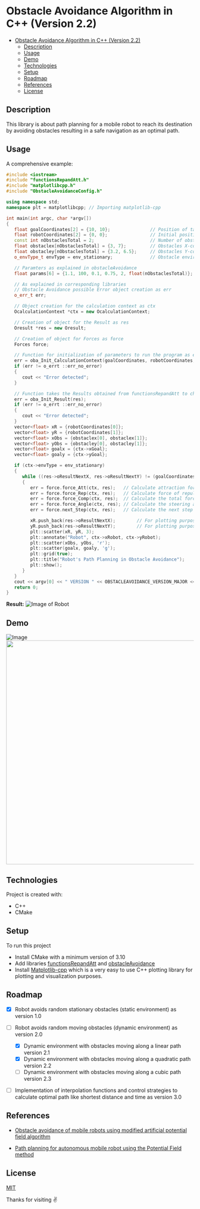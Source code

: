 # Obstacle Avoidance Algorithm in C++ (Version 2.2)
- [Obstacle Avoidance Algorithm in C++ (Version 2.2)](#obstacle-avoidance-algorithm-in-c-version-22)
  - [Description](#description)
  - [Usage](#usage)
  - [Demo](#demo)
  - [Technologies](#technologies)
  - [Setup](#setup)
  - [Roadmap](#roadmap)
  - [References](#references)
  - [License](#license)

## Description
This library is about path planning for a mobile robot to reach its destination by avoiding obstacles resulting in a safe navigation as an optimal path.

## Usage
A comprehensive example:
```c++
#include <iostream>
#include "functionsRepandAtt.h"
#include "matplotlibcpp.h"
#include "ObstacleAvoidanceConfig.h"

using namespace std;
namespace plt = matplotlibcpp; // Importing matplotlib-cpp

int main(int argc, char *argv[])
{
   float goalCoordinates[2] = {10, 10};               // Position of target
   float robotCoordinates[2] = {0, 0};                // Initial position of robot
   const int nObstaclesTotal = 2;                     // Number of obstacles
   float obstaclex[nObstaclesTotal] = {3, 7};         // Obstacles X-coordinate positions
   float obstacley[nObstaclesTotal] = {3.2, 6.5};     // Obstacles Y-coordinate positions
   o_envType_t envType = env_stationary;              // Obstacle environment type stationary

   // Paramters as explained in obstacleAvoidance
   float params[6] = {1.1, 100, 0.1, 0.75, 2, float(nObstaclesTotal)};

   // As explained in corresponding libraries
   // Obstacle Avoidance possible Error object creation as err
   o_err_t err;

   // Object creation for the calculation context as ctx
   OcalculationContext *ctx = new OcalculationContext;

   // Creation of object for the Result as res
   Oresult *res = new Oresult;

   // Creation of object for Forces as force
   Forces force;

   // Function for initialization of parameters to run the program as explained in the library obstacleAvoidance
   err = oba_Init_CalculationContext(goalCoordinates, robotCoordinates, params, obstaclex, obstacley, ctx);
   if (err != o_errt ::err_no_error)
   {
      cout << "Error detected";
   }

   // Function takes the Results obtained from functionsRepandAtt to check errors
   err = oba_Init_Result(res);
   if (err != o_errt ::err_no_error)
   {
      cout << "Error detected";
   }
   vector<float> xR = {robotCoordinates[0]};                              // X-coordinate of robot
   vector<float> yR = {robotCoordinates[1]};                              // Y-coordinate of robot
   vector<float> xObs = {obstaclex[0], obstaclex[1]};                     // X-coordinate of obstacles
   vector<float> yObs = {obstacley[0], obstacley[1]};                     // Y-coordinate of obstacles
   vector<float> goalx = {ctx->xGoal};                                    // X-coordinate of target
   vector<float> goaly = {ctx->yGoal};                                    // Y-coordinate of target

   if (ctx->envType = env_stationary)
   {
      while ((res->oResultNextX, res->oResultNextY) != (goalCoordinates[0], goalCoordinates[1]))
      {
         err = force.force_Att(ctx, res);   // Calculate attraction force between the robot and target
         err = force.force_Rep(ctx, res);   // Calculate force of repulsion between the Robot and the obstacles
         err = force.force_Comp(ctx, res);  // Calculate the total force by adding the corresponding components of attraction & repulsion forces
         err = force.force_Angle(ctx, res); // Calculate the steering angle for direction (navigation) using total force components
         err = force.next_Step(ctx, res);   // Calculate the next step for the robot consisting of x and y coordinates as its position

         xR.push_back(res->oResultNextX);        // For plotting purpose
         yR.push_back(res->oResultNextY);        // For plotting purpose
         plt::scatter(xR, yR, 3);
         plt::annotate("Robot", ctx->xRobot, ctx->yRobot);
         plt::scatter(xObs, yObs, 'r');
         plt::scatter(goalx, goaly, 'g');
         plt::grid(true);
         plt::title("Robot's Path Planning in Obstacle Avoidance");
         plt::show();
      }
   }
   cout << argv[0] << " VERSION " << OBSTACLEAVOIDANCE_VERSION_MAJOR << "." << OBSTACLEAVOIDANCE_VERSION_MINOR << endl;
   return 0;
}
```
**Result:**
![Image of Robot](examples/twoObstacles.png)

## Demo
![Image](examples/curveAndDotObstacles.png)
<img src="quadratic_demo.gif" width="1600" height="600"/>

## Technologies
Project is created with:
* C++
* CMake

## Setup
To run this project
* Install CMake with a minimum version of 3.10
* Add libraries [functionsRepandAtt](ObstacleAvoidance/src/include/functionsRepandAtt.h) and [obstacleAvoidance](ObstacleAvoidance/src/include/obstacleAvoidance.h)
* Install [Matplotlib-cpp](https://github.com/lava/matplotlib-cpp) which is a very easy to use C++ plotting library for plotting and visualization purposes.


## Roadmap
- [x] Robot avoids random stationary obstacles (static environment) as version 1.0
- [ ] Robot avoids random moving obstacles (dynamic environment) as version 2.0
   - [x] Dynamic environment with obstacles moving along a linear path version 2.1
   - [x] Dynamic environment with obstacles moving along a quadratic path version 2.2
   - [ ] Dynamic environment with obstacles moving along a cubic path version 2.3
- [ ] Implementation of interpolation functions and control strategies to calculate optimal path like shortest distance and time as version 3.0


## References
* [Obstacle avoidance of mobile robots using modified artificial potential field algorithm](https://doi.org/10.1186/s13638-019-1396-2)

* [Path planning for autonomous mobile robot using the Potential Field method](https://doi.org/10.1109/ASET.2017.7983725)

## License
[MIT](https://choosealicense.com/licenses/mit/)


Thanks for visiting :v:
